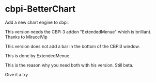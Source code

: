 # cbpi-BetterChart
Add a new chart engine to cbpi.

This version needs the CBPi 3 addon "ExtendedMenue" which is brilliant.
Thanks to MiracelVip

This version does not add a bar in the bottom of the CBPi3 window.

This is done by ExtendedMenue.

This is the reason why you need both with his version.
Still beta.

Give it a try
